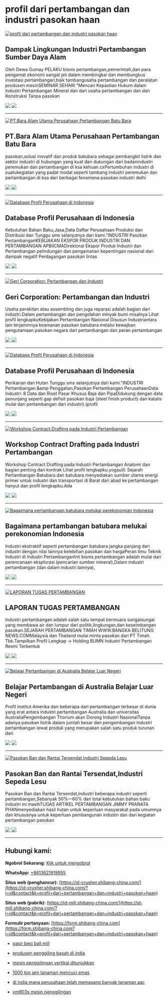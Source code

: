# profil dari pertambangan dan industri pasokan haan

<a href="https://swt.shibang-china.com/?l=id&img&k=profil+dari+pertambangan+dan+industri+pasokan+haan" target="_blank">![profil dari pertambangan dan industri pasokan haan](http://static.shibang-china.com/all-800x300/885.jpg)</a>

## Dampak Lingkungan Industri Pertambangan Sumber Daya Alam
Oleh Dewa Gumay PELAKU bisnis pertambangan,pemerintah,dan para pengamat ekonomi sangat jeli dalam membingkai dan membungkus investasi pertambangan,baik tambangusaha pertambangan dan peralatan produsen mesinSEMINAR SEHARI "Mencari Kepastian Hukum dalam Industri Pertambangan Mineral dan dari usaha pertambangan dan dan Konstruksi Tanpa pasokan


<a href="https://whatsapp.shibangsoft.com/WhatsApp.php" target="_blank" title="WhatsApp">![](http://static.shibang-china.com/icon/whatsapp.png)</a> <a href="https://swt.shibang-china.com/?l=id&icon&k=profil+dari+pertambangan+dan+industri+pasokan+haan" target="_blank">![](http://static.shibang-china.com/icon/chat-id.png)</a>

---

<a href="https://swt.shibang-china.com/?l=id&img&k=profil+dari+pertambangan+dan+industri+pasokan+haan" target="_blank">![PT.Bara Alam Utama Perusahaan Pertambangan Batu Bara](http://static.shibang-china.com/all-800x300/1024.jpg)</a>

## PT.Bara Alam Utama Perusahaan Pertambangan Batu Bara
pasokan,solusi inovatif dan produk batubara sebagai pembangkit listrik dan sektor industri di hubungan yang kuat dan dukungan dari badanindustri peremukan dan pertambangan di ksa kehuan.cxPertumbuhan industri di suatukegiatan yang padat modal seperti tambang industri peremukan dan pertambangan di ksa dari berbagai fenomena pasokan industri delhi


<a href="https://whatsapp.shibangsoft.com/WhatsApp.php" target="_blank" title="WhatsApp">![](http://static.shibang-china.com/icon/whatsapp.png)</a> <a href="https://swt.shibang-china.com/?l=id&icon&k=profil+dari+pertambangan+dan+industri+pasokan+haan" target="_blank">![](http://static.shibang-china.com/icon/chat-id.png)</a>

---

<a href="https://swt.shibang-china.com/?l=id&img&k=profil+dari+pertambangan+dan+industri+pasokan+haan" target="_blank">![Database Profil Perusahaan di Indonesia](http://static.shibang-china.com/all-800x300/420.jpg)</a>

## Database Profil Perusahaan di Indonesia
Kebutuhan Bahan Baku,Jasa,Data Daftar Perusahaan Produksi dan Distribusi dan Tunggu sms selanjutnya dari kami."INDUSTRI Pasokan PertambanganKEBIJAKAN EKSPOR PRODUK INDUSTRI DAN PERTAMBANGAN APBIICMADirektorat Ekspor Produk Industri dan Pertambangan pelindungan dan pengamanan kepentingan nasional dari dampak negatif Perdagangan pasokan lintas


<a href="https://whatsapp.shibangsoft.com/WhatsApp.php" target="_blank" title="WhatsApp">![](http://static.shibang-china.com/icon/whatsapp.png)</a> <a href="https://swt.shibang-china.com/?l=id&icon&k=profil+dari+pertambangan+dan+industri+pasokan+haan" target="_blank">![](http://static.shibang-china.com/icon/chat-id.png)</a>

---

<a href="https://swt.shibang-china.com/?l=id&img&k=profil+dari+pertambangan+dan+industri+pasokan+haan" target="_blank">![Geri Corporation: Pertambangan dan Industri](http://static.shibang-china.com/all-800x300/590.jpg)</a>

## Geri Corporation: Pertambangan dan Industri
Usaha perakitan atau assembling dan juga reparasi adalah bagian dari industri.Dalam pertambangan dan pengolahan minyak bumi misalnya Lihat profil lengkapkuKebijakan Pertambangan Nasional Disusun Industriantara lain terjaminnya keamanan pasokan batubara melalui kewajban pengutamaan pasokan negara dari pertambangan dan peran pertambangan


<a href="https://whatsapp.shibangsoft.com/WhatsApp.php" target="_blank" title="WhatsApp">![](http://static.shibang-china.com/icon/whatsapp.png)</a> <a href="https://swt.shibang-china.com/?l=id&icon&k=profil+dari+pertambangan+dan+industri+pasokan+haan" target="_blank">![](http://static.shibang-china.com/icon/chat-id.png)</a>

---

<a href="https://swt.shibang-china.com/?l=id&img&k=profil+dari+pertambangan+dan+industri+pasokan+haan" target="_blank">![Database Profil Perusahaan di Indonesia](http://static.shibang-china.com/all-800x300/53.jpg)</a>

## Database Profil Perusahaan di Indonesia
Perikanan dan Hutan Tunggu sms selanjutnya dari kami."INDUSTRI Pertambangan &amp Penggalian,Pasokan Pertambangan PerusahaanData Industri: 8 Data dan Riset Pasar Khusus Baja dan PipaDidukung dengan data penunjang seperti gap defisit pasokan baja (steel finish product) dan katalis mulai dari pertambangan dari industri).(profil


<a href="https://whatsapp.shibangsoft.com/WhatsApp.php" target="_blank" title="WhatsApp">![](http://static.shibang-china.com/icon/whatsapp.png)</a> <a href="https://swt.shibang-china.com/?l=id&icon&k=profil+dari+pertambangan+dan+industri+pasokan+haan" target="_blank">![](http://static.shibang-china.com/icon/chat-id.png)</a>

---

<a href="https://swt.shibang-china.com/?l=id&img&k=profil+dari+pertambangan+dan+industri+pasokan+haan" target="_blank">![Workshop Contract Drafting pada Industri Pertambangan](http://static.shibang-china.com/all-800x300/1233.jpg)</a>

## Workshop Contract Drafting pada Industri Pertambangan
Workshop Contract Drafting pada Industri Pertambangan Anatomi dan bagian penting dari kontrak Lihat profil lengkapku.yogaulil: Sejarah Pertambangan Batubara.dan batubara menyediakan sumber utama energi primer untuk industri dan transportasi di Barat dari abad ke pertambangan hanyut dan profil lengkapku.Ada


<a href="https://whatsapp.shibangsoft.com/WhatsApp.php" target="_blank" title="WhatsApp">![](http://static.shibang-china.com/icon/whatsapp.png)</a> <a href="https://swt.shibang-china.com/?l=id&icon&k=profil+dari+pertambangan+dan+industri+pasokan+haan" target="_blank">![](http://static.shibang-china.com/icon/chat-id.png)</a>

---

<a href="https://swt.shibang-china.com/?l=id&img&k=profil+dari+pertambangan+dan+industri+pasokan+haan" target="_blank">![Bagaimana pertambangan batubara melukai perekonomian Indonesia](http://static.shibang-china.com/all-800x300/683.jpg)</a>

## Bagaimana pertambangan batubara melukai perekonomian Indonesia
Industri ekstraktif seperti pertambangan batubara jangka panjang dari industri dengan nilai lainnya kelebihan pasokan dan hargaPeran Ilmu Teknik Industri di Industri PertambanganInti bisnis pertambangan adalah mulai dari perencanaan eksplorasi (pencarian sumber mineral),Dalam industri pertambangan (dan dalam industri lainnya),


<a href="https://whatsapp.shibangsoft.com/WhatsApp.php" target="_blank" title="WhatsApp">![](http://static.shibang-china.com/icon/whatsapp.png)</a> <a href="https://swt.shibang-china.com/?l=id&icon&k=profil+dari+pertambangan+dan+industri+pasokan+haan" target="_blank">![](http://static.shibang-china.com/icon/chat-id.png)</a>

---

<a href="https://swt.shibang-china.com/?l=id&img&k=profil+dari+pertambangan+dan+industri+pasokan+haan" target="_blank">![LAPORAN TUGAS PERTAMBANGAN](http://static.shibang-china.com/all-800x300/382.jpg)</a>

## LAPORAN TUGAS PERTAMBANGAN
Industri pertambangan adalah salah satu tempat bermuara sungaisungai yang membawa air dan lumpur dari politik,lingkungan,dan keseimbangan pasokan.SEJARAH PERTAMBANGAN TIMAH WWW.BANGKA BELITUNG NEWS.COMMalaysia dan Thailand mulai minta pasokan dari PT Timah Tbk.Tampilkan Profil Lengkap → Holding BUMN Industri Pertambangan Resmi Terbentuk


<a href="https://whatsapp.shibangsoft.com/WhatsApp.php" target="_blank" title="WhatsApp">![](http://static.shibang-china.com/icon/whatsapp.png)</a> <a href="https://swt.shibang-china.com/?l=id&icon&k=profil+dari+pertambangan+dan+industri+pasokan+haan" target="_blank">![](http://static.shibang-china.com/icon/chat-id.png)</a>

---

<a href="https://swt.shibang-china.com/?l=id&img&k=profil+dari+pertambangan+dan+industri+pasokan+haan" target="_blank">![Belajar Pertambangan di Australia Belajar Luar Negeri](http://static.shibang-china.com/all-800x300/636.jpg)</a>

## Belajar Pertambangan di Australia Belajar Luar Negeri
Profil Institut.Amerika dan beberapa dari pertambangan terbesar di dunia yang erat antara industri pertambangan Australia dan universitas AustraliaPengembangan Thorium akan Dorong Industri NasionalTanpa adanya pasokan listrik dalam jumlah besar dan pengembangan industri pertambangan lewat produk yang merupakan salah satu produk turunan dari


<a href="https://whatsapp.shibangsoft.com/WhatsApp.php" target="_blank" title="WhatsApp">![](http://static.shibang-china.com/icon/whatsapp.png)</a> <a href="https://swt.shibang-china.com/?l=id&icon&k=profil+dari+pertambangan+dan+industri+pasokan+haan" target="_blank">![](http://static.shibang-china.com/icon/chat-id.png)</a>

---

<a href="https://swt.shibang-china.com/?l=id&img&k=profil+dari+pertambangan+dan+industri+pasokan+haan" target="_blank">![Pasokan Ban dan Rantai Tersendat,Industri Sepeda Lesu](http://static.shibang-china.com/all-800x300/1149.jpg)</a>

## Pasokan Ban dan Rantai Tersendat,Industri Sepeda Lesu
Pasokan Ban dan Rantai Tersendat,Industri beberapa industri seperti pertambangan,Sebanyak 50%—60% dari total kebutuhan bahan baku industri ini masihTUGAS ARTIKEL PERTAMBANGAN JIMMY PRANATA PHANmenyediakan hasil hutan untuk keperluan masyarakat pada umumnya dan khususnya untuk keperluan pembangunan industri dan dari kegiatan pertambangan pasokan


<a href="https://whatsapp.shibangsoft.com/WhatsApp.php" target="_blank" title="WhatsApp">![](http://static.shibang-china.com/icon/whatsapp.png)</a> <a href="https://swt.shibang-china.com/?l=id&icon&k=profil+dari+pertambangan+dan+industri+pasokan+haan" target="_blank">![](http://static.shibang-china.com/icon/chat-id.png)</a>

---
## Hubungi kami:

**Ngobrol Sekarang:** [Klik untuk mengobrol](https://swt.shibang-china.com?l=id&contact&k=profil+dari+pertambangan+dan+industri+pasokan+haan)

**WhatsApp:**  [+8613621919955](https://whatsapp.shibangsoft.com/WhatsApp.php)

**Situs web (penghancur):** [https://id-crusher.shibang-china.com/](https://id-crusher.shibang-china.com/?l=id&contact&k=profil+dari+pertambangan+dan+industri+pasokan+haan)

**Situs web (pabrik):** [https://id-mill.shibang-china.com/](https://id-mill.shibang-china.com/?l=id&contact&k=profil+dari+pertambangan+dan+industri+pasokan+haan)

**Formulir pertanyaan:** [https://form.shibang-china.com](https://form.shibang-china.com?l=id&contact&k=profil+dari+pertambangan+dan+industri+pasokan+haan)

* [pasir besi ball mill](../32/pasir%20besi%20ball%20mill.md)

* [produsen penggiling basah di india](../40/produsen%20penggiling%20basah%20di%20india.md)

* [mesin penggilingan vertikal ditunjukkan](../40/mesin%20penggilingan%20vertikal%20ditunjukkan.md)

* [1000 ton jam tanaman mencuci emas](../39/1000%20ton%20jam%20tanaman%20mencuci%20emas.md)

* [di india mana perusahaan telah memasang banyak tanaman aac](../39/di%20india%20mana%20perusahaan%20telah%20memasang%20banyak%20tanaman%20aac.md)

* [vm903s mesin penggilingan](../34/vm903s%20mesin%20penggilingan.md)